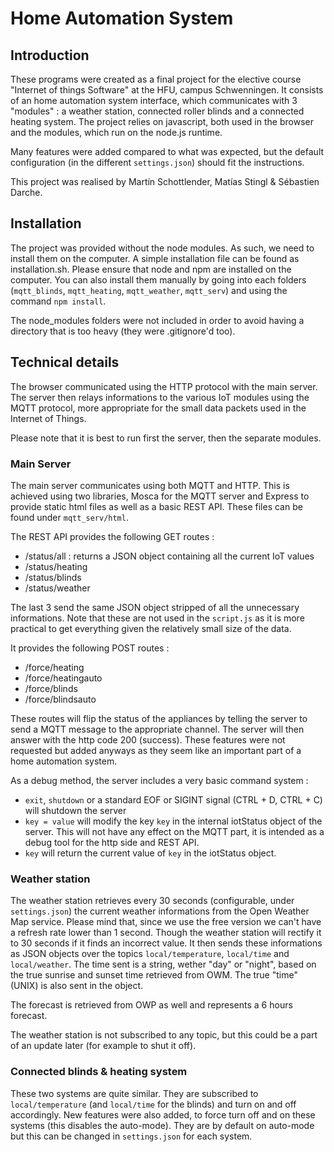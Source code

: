 # Home Automation System

## Introduction

These programs were created as a final project for the elective course "Internet of things Software" at the HFU, campus Schwenningen. It consists of an home automation system interface, which communicates with 3 "modules" : a weather station, connected roller blinds and a connected heating system. The project relies on javascript, both used in the browser and the modules, which run on the node.js runtime.

Many features were added compared to what was expected, but the default configuration (in the different `settings.json`) should fit the instructions.

This project was realised by  Martín Schottlender, Matías Stingl & Sébastien Darche.

## Installation

The project was provided without the node modules. As such, we need to install them on the computer. A simple installation file can be found as installation.sh. Please ensure that node and npm are installed on the computer.
You can also install them manually by going into each folders (`mqtt_blinds`, `mqtt_heating`, `mqtt_weather`, `mqtt_serv`) and using the command `npm install`.

The node_modules folders were not included in order to avoid having a directory that is too heavy (they were .gitignore'd too).

## Technical details

The browser communicated using the HTTP protocol with the main server. The server then relays informations to the various IoT modules using the MQTT protocol, more appropriate for the small data packets used in the Internet of Things.

Please note that it is best to run first the server, then the separate modules.

### Main Server

The main server communicates using both MQTT and HTTP. This is achieved using two libraries, Mosca for the MQTT server and Express to provide static html files as well as a basic REST API. These files can be found under `mqtt_serv/html`.

The REST API provides the following GET routes :

- /status/all : returns a JSON object containing all the current IoT values
- /status/heating
- /status/blinds
- /status/weather

The last 3 send the same JSON object stripped of all the unnecessary informations. Note that these are not used in the `script.js` as it is more practical to get everything given the relatively small size of the data.

It provides the following POST routes :

- /force/heating
- /force/heatingauto
- /force/blinds
- /force/blindsauto

These routes will flip the status of the appliances by telling the server to send a MQTT message to the appropriate channel. The server will then answer with the http code 200 (success).
These features were not requested but added anyways as they seem like an important part of a home automation system.

As a debug method, the server includes a very basic command system : 

- `exit`, `shutdown` or a standard EOF or SIGINT signal (CTRL + D, CTRL + C) will shutdown the server
- `key = value` will modify the key `key` in the internal iotStatus object of the server. This will not have any effect on the MQTT part, it is intended as a debug tool for the http side and REST API.
- `key` will return the current value of `key` in the iotStatus object.


### Weather station

The weather station retrieves every 30 seconds (configurable, under `settings.json`) the current weather informations from the Open Weather Map service. Please mind that, since we use the free version we can't have a refresh rate lower than 1 second. Though the weather station will rectify it to 30 seconds if it finds an incorrect value.
It then sends these informations as JSON objects over the topics `local/temperature`, `local/time` and `local/weather`. The time sent is a string, wether "day" or "night", based on the true sunrise and sunset time retrieved from OWM. The true "time" (UNIX) is also sent in the object.

The forecast is retrieved from OWP as well and represents a 6 hours forecast.

The weather station is not subscribed to any topic, but this could be a part of an update later (for example to shut it off).

### Connected blinds & heating system

These two systems are quite similar. They are subscribed to `local/temperature` (and `local/time` for the blinds) and turn on and off accordingly. New features were also added, to force turn off and on these systems (this disables the auto-mode). They are by default on auto-mode but this can be changed in `settings.json` for each system.

